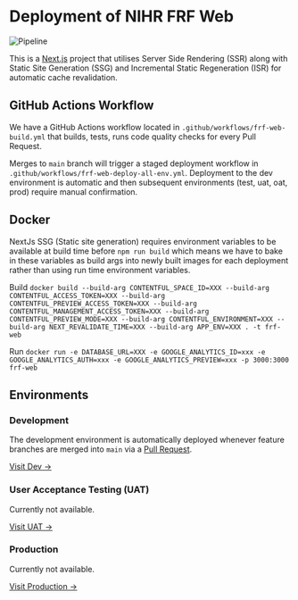 # Deployment of NIHR FRF Web

![Pipeline](https://github.com/PA-NIHR-CRN/frf-web/actions/workflows/frf-fe-build.yml/badge.svg)

This is a [Next.js](https://nextjs.org/) project that utilises Server Side Rendering (SSR) along with Static Site Generation (SSG) and Incremental Static Regeneration (ISR) for automatic cache revalidation.

## GitHub Actions Workflow

We have a GitHub Actions workflow located in `.github/workflows/frf-web-build.yml` that builds, tests, runs code quality checks for every Pull Request.

Merges to `main` branch will trigger a staged deployment workflow in `.github/workflows/frf-web-deploy-all-env.yml`. Deployment to the dev environment is automatic and then subsequent environments (test, uat, oat, prod) require manual confirmation.

## Docker

NextJs SSG (Static site generation) requires environment variables to be available at build time before `npm run build` which means we have to bake in these variables as build args into newly built images for each deployment rather than using run time environment variables.

Build
`docker build --build-arg CONTENTFUL_SPACE_ID=XXX --build-arg CONTENTFUL_ACCESS_TOKEN=XXX --build-arg CONTENTFUL_PREVIEW_ACCESS_TOKEN=XXX --build-arg CONTENTFUL_MANAGEMENT_ACCESS_TOKEN=XXX --build-arg CONTENTFUL_PREVIEW_MODE=XXX --build-arg CONTENTFUL_ENVIRONMENT=XXX --build-arg NEXT_REVALIDATE_TIME=XXX --build-arg APP_ENV=XXX . -t frf-web`

Run
`docker run -e DATABASE_URL=XXX -e GOOGLE_ANALYTICS_ID=xxx -e GOOGLE_ANALYTICS_AUTH=xxx -e GOOGLE_ANALYTICS_PREVIEW=xxx -p 3000:3000 frf-web`

## Environments

### Development

The development environment is automatically deployed whenever feature branches are merged into `main` via a [Pull Request](https://github.com/PA-NIHR-CRN/frf-web/pulls).

[Visit Dev →](https://dev.findrecruitandfollowup.nihr.ac.uk/)

### User Acceptance Testing (UAT)

Currently not available.

[Visit UAT →](#)

### Production

Currently not available.

[Visit Production →](#)
